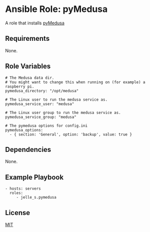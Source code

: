 # Ansible Role: pyMedusa

A role that installs [pyMedusa](https://pymedusa.com/)

## Requirements

None.

## Role Variables

```
# The Medusa data dir.
# You might want to change this when running on (for example) a raspberry pi.
pymedusa_directory: "/opt/medusa"

# The Linux user to run the medusa service as.
pymedusa_service_user: "medusa"

# The Linux user group to run the medusa service as.
pymedusa_service_group: "medusa"

# The pymedusa options for config.ini
pymedusa_options:
  - { section: 'General', option: 'backup', value: true }
```

## Dependencies

None.

## Example Playbook

```
- hosts: servers
  roles:
     - jelle_s.pymedusa
```

## License

[MIT](https://raw.githubusercontent.com/Jelle-S/ansible_role_pymedusa/master/LICENSE)

